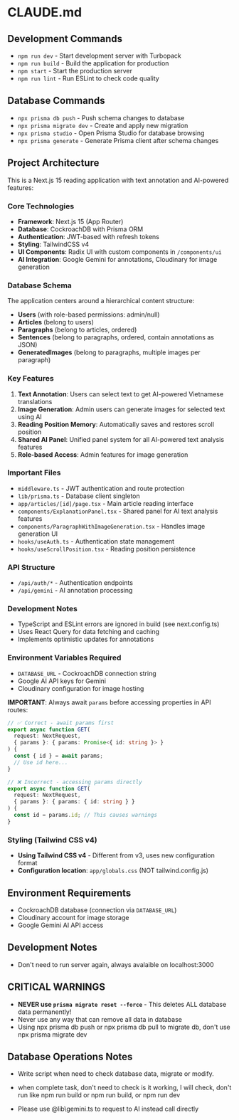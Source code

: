 # CLAUDE.md

## Development Commands

- `npm run dev` - Start development server with Turbopack
- `npm run build` - Build the application for production
- `npm start` - Start the production server
- `npm run lint` - Run ESLint to check code quality

## Database Commands

- `npx prisma db push` - Push schema changes to database
- `npx prisma migrate dev` - Create and apply new migration
- `npx prisma studio` - Open Prisma Studio for database browsing
- `npx prisma generate` - Generate Prisma client after schema changes

## Project Architecture

This is a Next.js 15 reading application with text annotation and AI-powered features:

### Core Technologies

- **Framework**: Next.js 15 (App Router)
- **Database**: CockroachDB with Prisma ORM
- **Authentication**: JWT-based with refresh tokens
- **Styling**: TailwindCSS v4
- **UI Components**: Radix UI with custom components in `/components/ui`
- **AI Integration**: Google Gemini for annotations, Cloudinary for image generation

### Database Schema

The application centers around a hierarchical content structure:

- **Users** (with role-based permissions: admin/null)
- **Articles** (belong to users)
- **Paragraphs** (belong to articles, ordered)
- **Sentences** (belong to paragraphs, ordered, contain annotations as JSON)
- **GeneratedImages** (belong to paragraphs, multiple images per paragraph)

### Key Features

1. **Text Annotation**: Users can select text to get AI-powered Vietnamese translations
2. **Image Generation**: Admin users can generate images for selected text using AI
3. **Reading Position Memory**: Automatically saves and restores scroll position
4. **Shared AI Panel**: Unified panel system for all AI-powered text analysis features
5. **Role-based Access**: Admin features for image generation

### Important Files

- `middleware.ts` - JWT authentication and route protection
- `lib/prisma.ts` - Database client singleton
- `app/articles/[id]/page.tsx` - Main article reading interface
- `components/ExplanationPanel.tsx` - Shared panel for AI text analysis features
- `components/ParagraphWithImageGeneration.tsx` - Handles image generation UI
- `hooks/useAuth.ts` - Authentication state management
- `hooks/useScrollPosition.tsx` - Reading position persistence

### API Structure

- `/api/auth/*` - Authentication endpoints
- `/api/gemini` - AI annotation processing

### Development Notes

- TypeScript and ESLint errors are ignored in build (see next.config.ts)
- Uses React Query for data fetching and caching
- Implements optimistic updates for annotations

### Environment Variables Required

- `DATABASE_URL` - CockroachDB connection string
- Google AI API keys for Gemini
- Cloudinary configuration for image hosting

**IMPORTANT**: Always await `params` before accessing properties in API routes:

```typescript
// ✅ Correct - await params first
export async function GET(
  request: NextRequest,
  { params }: { params: Promise<{ id: string }> }
) {
  const { id } = await params;
  // Use id here...
}

// ❌ Incorrect - accessing params directly
export async function GET(
  request: NextRequest,
  { params }: { params: { id: string } }
) {
  const id = params.id; // This causes warnings
}
```

### Styling (Tailwind CSS v4)

- **Using Tailwind CSS v4** - Different from v3, uses new configuration format
- **Configuration location**: `app/globals.css` (NOT tailwind.config.js)

## Environment Requirements

- CockroachDB database (connection via `DATABASE_URL`)
- Cloudinary account for image storage
- Google Gemini AI API access

## Development Notes

- Don't need to run server again, always avalaible on localhost:3000

## CRITICAL WARNINGS

- **NEVER use `prisma migrate reset --force`** - This deletes ALL database data permanently!
- Never use any way that can remove all data in database
- Using npx prisma db push or npx prisma db pull to migrate db, don't use npx prisma migrate dev

## Database Operations Notes

- Write script when need to check database data, migrate or modify.

- when complete task, don't need to check is it working, I will check, don't run like npm run build or npm run build, or npm run dev

- Please use @lib\gemini.ts to request to AI instead call directly
